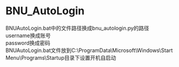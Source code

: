 # BNU_AutoLogin
BNUAutoLogin.bat中的文件路径换成bnu_autologin.py的路径  
username换成账号  
password换成密码  
BNUAutoLogin.bat文件放到C:\ProgramData\Microsoft\Windows\Start Menu\Programs\Startup目录下设置开机自启动
